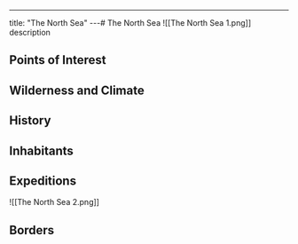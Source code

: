 ---
title: "The North Sea"
---# The North Sea
![[The North Sea 1.png]]
description

## Points of Interest

## Wilderness and Climate

## History

## Inhabitants

## Expeditions
![[The North Sea 2.png]]

## Borders